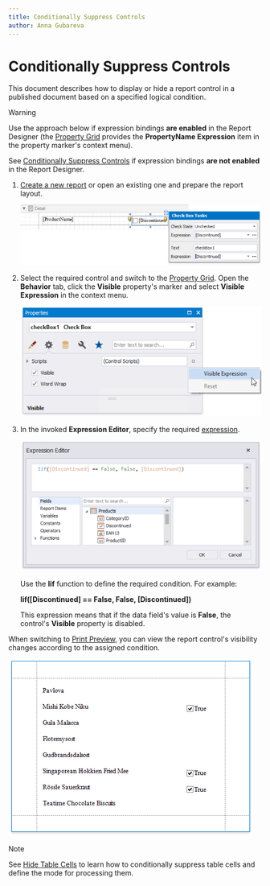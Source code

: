 ```yaml
---
title: Conditionally Suppress Controls
author: Anna Gubareva
---
```

# Conditionally Suppress Controls

This document describes how to display or hide a report control in a published document based on a specified logical condition.

> [!Warning]
> Use the approach below if expression bindings **are enabled** in the Report Designer (the [Property Grid](../../report-designer-tools/ui-panels/property-grid.md) provides the **PropertyName Expression** item in the property marker's context menu).
>
> See [Conditionally Suppress Controls](../shape-data-data-bindings/conditionally-supress-controls.md) if expression bindings **are not enabled** in the Report Designer.

1. [Create a new report](../../add-new-reports.md) or open an existing one and prepare the report layout.

    ![](../../../../../images/eurd-win-shaping-suppress-initial-layout.png)

2. Select the required control and switch to the [Property Grid](../../report-designer-tools/ui-panels/property-grid.md). Open the **Behavior** tab, click the **Visible** property's marker and select **Visible Expression** in the context menu.

    ![](../../../../../images/eurd-win-shaping-suppress-visible-property.png)

3. In the invoked **Expression Editor**, specify the required [expression](../../use-expressions.md).
	
	![](../../../../../images/eurd-win-shaping-suppress-expression.png)
	
	Use the **Iif** function to define the required condition. For example:
	
	**Iif([Discontinued] == False, False, [Discontinued])**
	
	This expression means that if the data field's value is **False**, the control's **Visible** property is disabled.

When switching to [Print Preview](../../preview-print-and-export-reports.md), you can view the report control's visibility changes according to the assigned condition.

![](../../../../../images/eurd-win-shaping-suppress-result.png)

> [!Note]
> See [Hide Table Cells](../../use-report-elements/use-tables/hide-table-cells.md) to learn how to conditionally suppress table cells and define the mode for processing them.